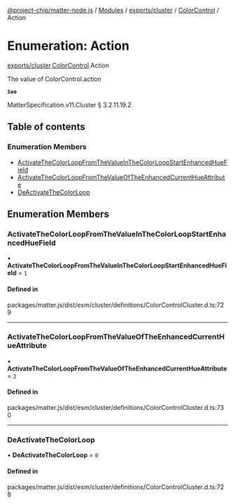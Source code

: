 [@project-chip/matter-node.js](../README.md) / [Modules](../modules.md) / [exports/cluster](../modules/exports_cluster.md) / [ColorControl](../modules/exports_cluster.ColorControl.md) / Action

# Enumeration: Action

[exports/cluster](../modules/exports_cluster.md).[ColorControl](../modules/exports_cluster.ColorControl.md).Action

The value of ColorControl.action

**`See`**

MatterSpecification.v11.Cluster § 3.2.11.19.2

## Table of contents

### Enumeration Members

- [ActivateTheColorLoopFromTheValueInTheColorLoopStartEnhancedHueField](exports_cluster.ColorControl.Action.md#activatethecolorloopfromthevalueinthecolorloopstartenhancedhuefield)
- [ActivateTheColorLoopFromTheValueOfTheEnhancedCurrentHueAttribute](exports_cluster.ColorControl.Action.md#activatethecolorloopfromthevalueoftheenhancedcurrenthueattribute)
- [DeActivateTheColorLoop](exports_cluster.ColorControl.Action.md#deactivatethecolorloop)

## Enumeration Members

### ActivateTheColorLoopFromTheValueInTheColorLoopStartEnhancedHueField

• **ActivateTheColorLoopFromTheValueInTheColorLoopStartEnhancedHueField** = ``1``

#### Defined in

packages/matter.js/dist/esm/cluster/definitions/ColorControlCluster.d.ts:729

___

### ActivateTheColorLoopFromTheValueOfTheEnhancedCurrentHueAttribute

• **ActivateTheColorLoopFromTheValueOfTheEnhancedCurrentHueAttribute** = ``2``

#### Defined in

packages/matter.js/dist/esm/cluster/definitions/ColorControlCluster.d.ts:730

___

### DeActivateTheColorLoop

• **DeActivateTheColorLoop** = ``0``

#### Defined in

packages/matter.js/dist/esm/cluster/definitions/ColorControlCluster.d.ts:728
